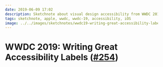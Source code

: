 ```yaml
---
date: 2019-06-09 17:02
description: Sketchnote about visual design accessibility from WWDC 2019
tags: sketchnote, apple, wwdc, wwdc-19, accessibility, iOS
image: ../../images/sketchnotes/wwdc19-writing-great-accessibility-labels-small.jpg
---
```


# WWDC 2019: Writing Great Accessibility Labels ([#254](developer.apple.com/wwdc19/254))
